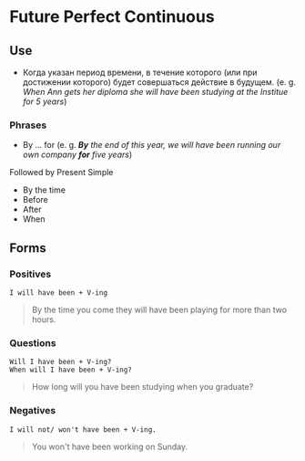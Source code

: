 # Future Perfect Continuous

## Use
* Когда указан период времени, в течение которого (или при достижении которого) будет совершаться действие в будущем. (e. g. *When Ann gets her diploma she will have been studying at the Institue for 5 years*)


### Phrases
* By ... for (e. g. *__By__ the end of this year, we will have been running our own company __for__ five years*)

Followed by Present Simple

* By the time
* Before
* After
* When

## Forms

### Positives
    I will have been + V-ing
> By the time you come they will have been playing for more than two hours.

### Questions
    Will I have been + V-ing?
    When will I have been + V-ing?
> How long will you have been studying when you graduate?

### Negatives
    I will not/ won't have been + V-ing.
> You won't have been working on Sunday.
